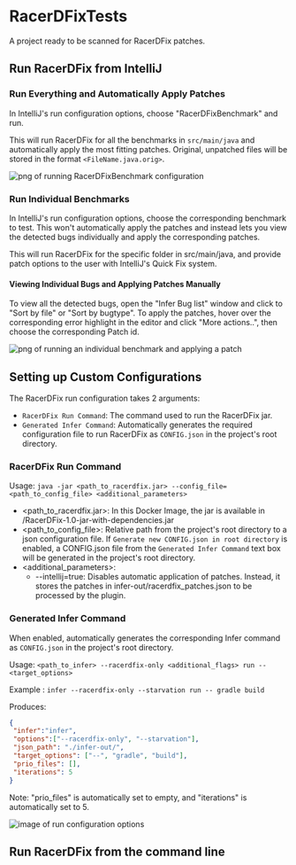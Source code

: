 # RacerDFixTests
A project ready to be scanned for RacerDFix patches.

## Run RacerDFix from IntelliJ
### Run Everything and Automatically Apply Patches

In IntelliJ's run configuration options, choose "RacerDFixBenchmark" and run.

This will run RacerDFix for all the benchmarks in `src/main/java` and automatically apply the most fitting patches. Original, unpatched files will be stored in the format `<FileName.java.orig>`.

![png of running RacerDFixBenchmark configuration](https://imgur.com/NJCYHMS.png)

### Run Individual Benchmarks

In IntelliJ's run configuration options, choose the corresponding benchmark to test. This won't automatically apply the patches and instead lets you view the detected bugs individually and apply the corresponding patches.

This will run RacerDFix for the specific folder in src/main/java, and provide patch options to the user with IntelliJ's Quick Fix system.

#### Viewing Individual Bugs and Applying Patches Manually

To view all the detected bugs, open the "Infer Bug list" window and click to "Sort by file" or "Sort by bugtype". To apply the patches, hover over the corresponding error highlight in the editor and click "More actions..", then choose the corresponding Patch id.


![png of running an individual benchmark and applying a patch](https://imgur.com/cF55GUg.png)

## Setting up Custom Configurations
The RacerDFix run configuration takes 2 arguments:
* `RacerDFix Run Command`: The command used to run the RacerDFix jar.
* `Generated Infer Command`: Automatically generates the required configuration file to run RacerDFix as `CONFIG.json` in the project's root directory.

### RacerDFix Run Command
Usage:
`java -jar <path_to_racerdfix.jar> --config_file=<path_to_config_file> <additional_parameters>`
* <path_to_racerdfix.jar>: In this Docker Image, the jar is available in /RacerDFix-1.0-jar-with-dependencies.jar
* <path_to_config_file>: Relative path from the project's root directory to a json configuration file. If `Generate new CONFIG.json in root directory` is enabled, a CONFIG.json file from the `Generated Infer Command` text box will be generated in the project's root directory.
* <additional_parameters>: 
  * --intellij=true: Disables automatic application of patches. Instead, it stores the patches in infer-out/racerdfix_patches.json to be processed by the plugin.
  
### Generated Infer Command
When enabled, automatically generates the corresponding Infer command as `CONFIG.json` in the project's root directory.

Usage:
`<path_to_infer> --racerdfix-only <additional_flags> run -- <target_options>`

Example : `infer --racerdfix-only --starvation run -- gradle build`

Produces: 
```json
{
 "infer":"infer",
 "options":["--racerdfix-only", "--starvation"],
 "json_path": "./infer-out/",
 "target_options": ["--", "gradle", "build"],
 "prio_files": [],
 "iterations": 5
}
```
Note: "prio_files" is automatically set to empty, and "iterations" is automatically set to 5.


![image of run configuration options](https://imgur.com/VvAvo6L.png)

## Run RacerDFix from the command line
